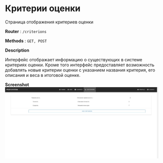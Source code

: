 # Критерии оценки

Страница отображения критериев оценки

**Router** : `/criterions`

**Methods** : `GET, POST`

**Description**


Интерфейс отображает информацию о существующих в системе критериях оценки. Кроме того интерфейс предоставляет возможность добавлять новые критерии оценки с  указанием названия критерия, его описания и веса в итоговой оценке.


**Screenshot**
![Screenshot](../img/Criterions.JPG)
